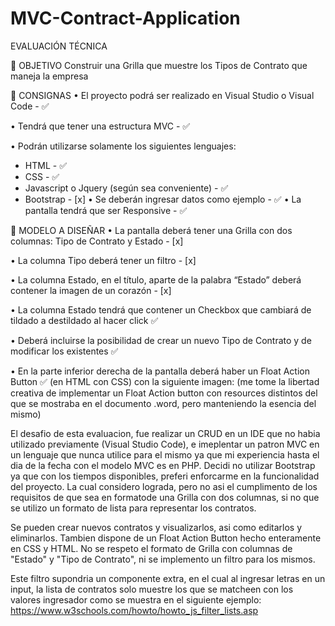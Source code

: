 # MVC-Contract-Application




EVALUACIÓN TÉCNICA

	OBJETIVO
Construir una Grilla que muestre los Tipos de Contrato que maneja la empresa

	CONSIGNAS
•	El proyecto podrá ser realizado en Visual Studio o Visual Code - :white_check_mark:

•	Tendrá que tener una estructura MVC - :white_check_mark:

•	Podrán utilizarse solamente los siguientes lenguajes:
-	HTML - :white_check_mark:
-	CSS - :white_check_mark:
-	Javascript o Jquery (según sea conveniente) - :white_check_mark:
-	Bootstrap - [x]
•	Se deberán ingresar datos como ejemplo - :white_check_mark:
•	La pantalla tendrá que ser Responsive - :white_check_mark:


	MODELO A DISEÑAR
•	La pantalla deberá tener una Grilla con dos columnas: Tipo de Contrato y Estado - [x]

•	La columna Tipo deberá tener un filtro - [x]

•	La columna Estado, en el título, aparte de la palabra “Estado” deberá contener la imagen de un corazón - [x]

•	La columna Estado tendrá que contener un Checkbox que cambiará de tildado a destildado al hacer click :white_check_mark: 

•	Deberá incluirse la posibilidad de crear un nuevo Tipo de Contrato y de modificar los existentes :white_check_mark:

•	En la parte inferior derecha de la pantalla deberá haber un Float Action Button  :white_check_mark:
(en HTML con CSS) con la siguiente imagen: (me tome la libertad creativa de implementar un Float Action button con resources distintos del que se mostraba en el documento .word, pero manteniendo la esencia del mismo)

El desafio de esta evaluacion, fue realizar un CRUD en un IDE que no habia utilizado previamente (Visual Studio Code), e imeplentar un patron MVC en un lenguaje que nunca utilice para el mismo ya que mi experiencia hasta el dia de la fecha con el modelo MVC es en PHP. 
Decidi no utilizar Bootstrap ya que con los tiempos disponibles, preferi enforcarme en la funcionalidad del proyecto. La cual considero lograda, pero no asi el cumplimento de los requisitos de que sea en formatode una  Grilla con dos columnas, si no que se utilizo un formato de lista para representar los contratos.

Se pueden crear nuevos contratos y visualizarlos, asi como editarlos y eliminarlos. Tambien dispone de un Float Action Button hecho enteramente en CSS y HTML.
No se respeto el formato de Grilla con columnas de "Estado" y "Tipo de Contrato", ni se implemento un filtro para los mismos.

Este filtro supondria un componente extra, en el cual al ingresar letras en un input, la lista de contratos solo muestre los que se matcheen con los valores ingresador como se muestra en el siguiente ejemplo: https://www.w3schools.com/howto/howto_js_filter_lists.asp

 
